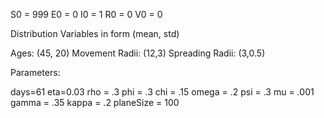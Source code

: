 S0 = 999
E0 = 0
I0 = 1
R0 = 0
V0 = 0

Distribution Variables in form (mean, std)

Ages: (45, 20)
Movement Radii: (12,3)
Spreading Radii: (3,0.5)

Parameters:

days=61
eta=0.03
    rho = .3
    phi = .3
    chi = .15
    omega = .2
    psi = .3
    mu = .001
    gamma = .35
    kappa = .2
    planeSize = 100

